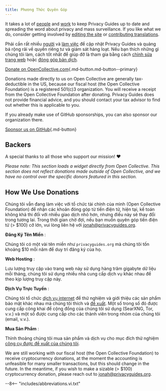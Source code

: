 ```yaml
---
title: Phương Thức Quyên Góp
---
```


<!-- markdownlint-disable MD036 -->
It takes a lot of [people](https://github.com/privacyguides/privacyguides.org/graphs/contributors) and [work](https://github.com/privacyguides/privacyguides.org/pulse/monthly) to keep Privacy Guides up to date and spreading the word about privacy and mass surveillance. If you like what we do, consider getting involved by [editing the site](https://github.com/privacyguides/privacyguides.org) or [contributing translations](https://crowdin.com/project/privacyguides).

Phải cần rất nhiều [người](https://github.com/privacyguides/privacyguides.org/graphs/contributors) và [làm việc](https://github.com/privacyguides/privacyguides.org/pulse/monthly) để cập nhật Privacy Guides và quảng bá rộng rãi về quyền riêng tư và giám sát hàng loạt. Nếu bạn thích những gì chúng tôi làm, cách tốt nhất để giúp đỡ là tham gia bằng cách [chỉnh sửa trang web](https://github.com/privacyguides/privacyguides.org) hoặc [đóng góp bản dịch](https://crowdin.com/project/privacyguides).

[Donate on OpenCollective.com](https://opencollective.com/privacyguides/donate ""){.md-button.md-button--primary}

Donations made directly to us on Open Collective are generally tax-deductible in the US, because our fiscal host (the Open Collective Foundation) is a registered 501(c)3 organization. You will receive a receipt from the Open Collective Foundation after donating. Privacy Guides does not provide financial advice, and you should contact your tax advisor to find out whether this is applicable to you.

If you already make use of GitHub sponsorships, you can also sponsor our organization there.

[Sponsor us on GitHub](https://github.com/sponsors/privacyguides ""){.md-button}

## Backers

A special thanks to all those who support our mission! :heart:

*Please note: This section loads a widget directly from Open Collective. This section does not reflect donations made outside of Open Collective, and we have no control over the specific donors featured in this section.*

<script src="https://opencollective.com/privacyguides/banner.js"></script>

## How We Use Donations

Chúng tôi vẫn đang làm việc với tổ chức tài chính của mình (Open Collective Foundation) để nhận các khoản đóng góp từ tiền điện tử, hiện tại, kế toán không khả thi đối với nhiều giao dịch nhỏ hơn, nhưng điều này sẽ thay đổi trong tương lai. Trong thời gian chờ đợi, nếu bạn muốn quyên góp tiền điện tử (> $100) cỡ lớn, vui lòng liên hệ với [jonah@privacyguides.org](mailto:jonah@privacyguides.org).

**Đăng Ký Tên Miền**
:

Chúng tôi có một vài tên miền như `privacyguides.org` mà chúng tôi tốn khoảng $10 mỗi năm để duy trì đăng ký của họ.

**Web Hosting**
:

Lưu lượng truy cập vào trang web này sử dụng hàng trăm gigabyte dữ liệu mỗi tháng, chúng tôi sử dụng nhiều nhà cung cấp dịch vụ khác nhau để theo kịp lượng truy cập này.

**Dịch Vụ Trực Tuyến**
:

Chúng tôi tổ chức [dịch vụ internet](https://privacyguides.net) để thử nghiệm và giới thiệu các sản phẩm bảo mật khác nhau mà chúng tôi thích và [đề xuất](../tools.md). Một số trong số đó được cung cấp công khai để cộng đồng của chúng tôi sử dụng (SearXNG, Tor, v.v.) và một số được cung cấp cho các thành viên trong nhóm của chúng tôi (email, v.v.).

**Mua Sản Phẩm**
:

Thỉnh thoảng chúng tôi mua sản phẩm và dịch vụ cho mục đích thử nghiệm [công cụ được đề xuất của chúng tôi](../tools.md).

We are still working with our fiscal host (the Open Collective Foundation) to receive cryptocurrency donations, at the moment the accounting is unfeasible for many smaller transactions, but this should change in the future. In the meantime, if you wish to make a sizable (> $100) cryptocurrency donation, please reach out to [jonah@privacyguides.org](mailto:jonah@privacyguides.org).

--8<-- "includes/abbreviations.vi.txt"
